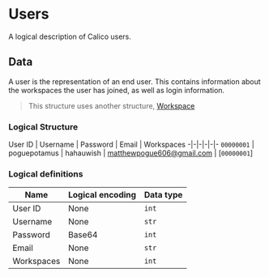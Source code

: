 [Workspace]: (./Workspace.md)

# Users

A logical description of Calico users.

## Data

A user is the representation of an end user. This contains information about the workspaces the user has joined, as well as login information.

> This structure uses another structure, [Workspace](Workspace)

### Logical Structure

User ID | Username | Password | Email | Workspaces
-|-|-|-|-|-
`00000001` | poguepotamus | hahauwish | matthewpogue606@gmail.com | [`00000001`]

### Logical definitions

 Name		| Logical encoding		| Data type
------------|-----------------------|-----------
User ID		| None 					| `int`
Username	| None                  | `str`
Password 	| Base64                | `int`
Email		| None                  | `str`
Workspaces	| None                  | `int`